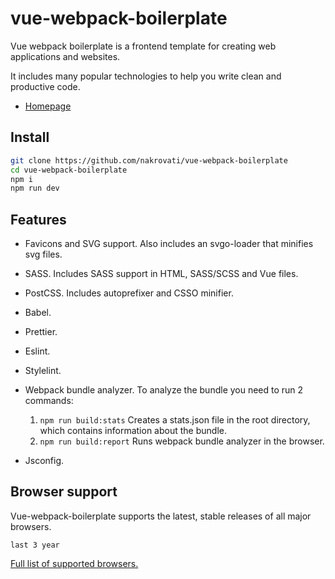 # vue-webpack-boilerplate

Vue webpack boilerplate is a frontend template for creating web applications and websites.

It includes many popular technologies to help you write clean and productive code.

* [Homepage](https://github.com/nakrovati/vue-webpack-boilerplate)

## Install

```bash
git clone https://github.com/nakrovati/vue-webpack-boilerplate
cd vue-webpack-boilerplate
npm i
npm run dev
```

## Features

* Favicons and SVG support. Also includes an svgo-loader that minifies svg files.
* SASS. Includes SASS support in HTML, SASS/SCSS and Vue files.
* PostCSS. Includes autoprefixer and CSSO minifier.
* Babel.
* Prettier.
* Eslint.
* Stylelint.
* Webpack bundle analyzer. To analyze the bundle you need to run 2 commands:
  1. ```npm run build:stats``` Creates a stats.json file in the root directory, which contains information about the bundle.
  2. ```npm run build:report``` Runs webpack bundle analyzer in the browser.

* Jsconfig.

## Browser support

Vue-webpack-boilerplate supports the latest, stable releases of all major browsers.

```text
last 3 year
```

[Full list of supported browsers.](https://browserslist.dev/?q=bGFzdCAzIHllYXJz)

